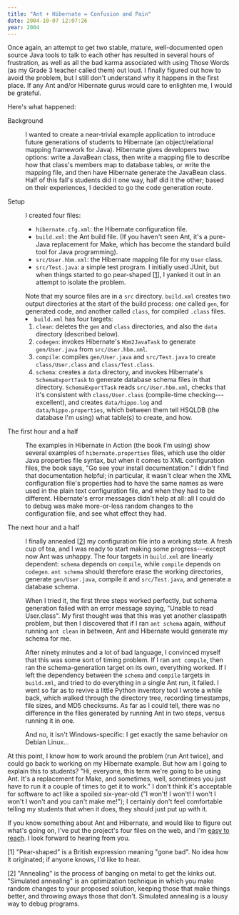```yaml
---
title: "Ant + Hibernate = Confusion and Pain"
date: 2004-10-07 12:07:26
year: 2004
---
```

<p>Once again, an attempt to get two stable, mature, well-documented open source Java tools to talk to each other has resulted in several hours of frustration, as well as all the bad karma associated with using Those Words (as my Grade 3 teacher called them) out loud.  I finally figured out how to avoid the problem, but I still don't understand why it happens in the first place.  If any Ant and/or Hibernate gurus would care to enlighten me, I would be grateful.</p>

<p>Here's what happened:</p>

<dl>

<dt>Background</dt>
<dd><p>I wanted to create a near-trivial example application to introduce future generations of students to Hibernate (an object/relational mapping framework for Java).  Hibernate gives developers two options: write a JavaBean class, then write a mapping file to describe how that class's members map to database tables, or write the mapping file, and then have Hibernate generate the JavaBean class.  Half of this fall's students did it one way, half did it the other; based on their experiences, I decided to go the code generation route.</p></dd>

<dt>Setup</dt>
<dd><p>I created four files:
    <ul>
        <li><code>hibernate.cfg.xml</code>: the Hibernate configuration file.</li>
        <li><code>build.xml</code>: the Ant build file.  (If you haven't seen Ant, it's a pure-Java replacement for Make, which has become the standard build tool for Java programming).</li>
        <li><code>src/User.hbm.xml</code>: the Hibernate mapping file for my <code>User</code> class.</li>
        <li><code>src/Test.java</code>: a simple test program.  I initially used JUnit, but when things started to go pear-shaped [<a href="#1">1</a>], I yanked it out in an attempt to isolate the problem.</li>
    </ul>
    Note that my source files are in a <code>src</code> directory.  <code>build.xml</code> creates two output directories at the start of the build process: one called <code>gen</code>, for generated code, and another called <code>class</code>, for compiled <code>.class</code> files.</li>

<li><code>build.xml</code> has four targets:
    <ol>
        <li><code>clean</code>: deletes the <code>gen</code> and <code>class</code> directories, and also the <code>data</code> directory (described below).</li>
        <li><code>codegen</code>: invokes Hibernate's <code>Hbm2JavaTask</code> to generate <code>gen/User.java</code> from <code>src/User.hbm.xml</code>.</li>
        <li><code>compile</code>: compiles <code>gen/User.java</code> and <code>src/Test.java</code> to create <code>class/User.class</code> and <code>class/Test.class</code>.</li>
        <li><code>schema</code>: creates a <code>data</code> directory, and invokes Hibernate's <code>SchemaExportTask</code> to generate database schema files in that directory.  <code>SchemaExportTask</code> reads <code>src/User.hbm.xml</code>, checks that it's consistent with <code>class/User.class</code>  (compile-time checking---excellent), and creates <code>data/hippo.log</code> and <code>data/hippo.properties</code>, which between them tell HSQLDB (the database I'm using) what table(s) to create, and how.</li>
    </ol>
</p></dd>

<dt>The first hour and a half</dt>
<dd><p>The examples in Hibernate in Action (the book I'm using) show several examples of <code>hibernate.properties</code> files, which use the older Java properties file syntax, but when it comes to XML configuration files, the book says, "Go see your install documentation."  I didn't find that documentation helpful; in particular, it wasn't clear when the XML configuration file's properties had to have the same names as were used in the plain text configuration file, and when they had to be different.  Hibernate's error messages didn't help at all: all I could do to debug was make more-or-less random changes to the configuration file, and see what effect they had.</p></dd>

<dt>The next hour and a half</dt>
<dd><p>I finally annealed [<a href="#2">2</a>] my configuration file into a working state.  A fresh cup of tea, and I was ready to start making some progress---except now Ant was unhappy.  The four targets in <code>build.xml</code> are linearly dependent: <code>schema</code> depends on <code>compile</code>, while <code>compile</code> depends on <code>codegen</code>.  <code>ant schema</code> should therefore erase the working directories, generate <code>gen/User.java</code>, compile it and <code>src/Test.java</code>, and generate a database schema.</p>
<p>When I tried it, the first three steps worked perfectly, but schema generation failed with an error message saying, "Unable to read User.class".  My first thought was that this was yet another classpath problem, but then I discovered that if I ran <code>ant schema</code> again, <em>without</em> running <code>ant clean</code> in between, Ant and Hibernate would generate my schema for me.</p>
<p>After ninety minutes and a lot of bad language, I convinced myself that this was some sort of timing problem.  If I ran <code>ant compile</code>, then ran the schema-generation target on its own, everything worked.  If I left the dependency between the <code>schema</code> and <code>compile</code> targets in <code>build.xml</code>, and tried to do everything in a single Ant run, it failed.  I went so far as to revive a little Python inventory tool I wrote a while back, which walked through the directory tree, recording timestamps, file sizes, and MD5 checksums.  As far as I could tell, there was no difference in the files generated by running Ant in two steps, versus running it in one.</p>
<p>And no, it isn't Windows-specific: I get exactly the same behavior on Debian Linux...</p>
</dd>

</dl>

<p>At this point, I know how to work around the problem (run Ant twice), and could go back to working on my Hibernate example.  But how am I going to explain this to students?  "Hi, everyone, this term we're going to be using Ant.  It's a replacement for Make, and sometimes, well, sometimes you just have to run it a couple of times to get it to work."  I don't think it's acceptable for software to act like a spoiled six-year-old ("I won't! I won't! I won't I won't I won't and you can't make me!"); I certainly don't feel comfortable telling my students that when it does, they should just put up with it.</p>

<p>If you know something about Ant and Hibernate, and would like to figure out what's going on, I've put the project's four files on the web, and I'm <a href="mailto:gvwilson@cs.utoronto.ca">easy to reach</a>.  I look forward to hearing from you.</p>

<p>[<a name="1">1</a>] "Pear-shaped" is a British expression meaning "gone bad".  No idea how it originated; if anyone knows, I'd like to hear.</p>

<p>[<a name="2">2</a>] "Annealing" is the process of banging on metal to get the kinks out.  "Simulated annealing" is an optimization technique in which you make random changes to your proposed solution, keeping those that make things better, and throwing aways those that don't.  Simulated annealing is a lousy way to debug programs.</p>
